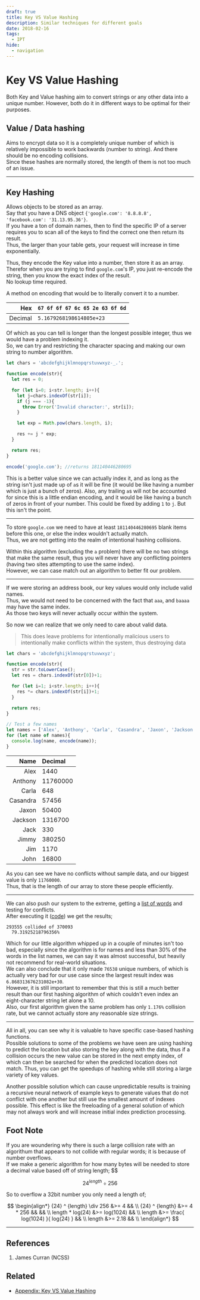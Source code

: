 ```yaml
---
draft: true
title: Key VS Value Hashing
description: Similar techniques for different goals
date: 2018-02-16
tags:
  - IPT
hide:
  - navigation
---
```


# Key VS Value Hashing

Both Key and Value hashing aim to convert strings or any other data into a unique number. However, both do it in different ways to be optimal for their purposes.

## Value / Data hashing
Aims to encrypt data so it is a completely unique number of which is relatively impossible to work backwards (number to string). And there should be no encoding collisions.  
Since these hashes are normally stored, the length of them is not too much of an issue.

---

## Key Hashing
Allows objects to be stored as an array.  
Say that you have a DNS object ``{'google.com': '8.8.8.8', 'facebook.com': '31.13.95.36'}``.  
If you have a ton of domain names, then to find the specific IP of a server requires you to scan all of the keys to find the correct one then return its result.  
Thus, the larger than your table gets, your request will increase in time exponentially.  

Thus, they encode the Key value into a number, then store it as an array.  
Therefor when you are trying to find ``google.com``'s IP, you just re-encode the string, then you know the exact index of the result.  
No lookup time required.  

A method on encoding that would be to literally convert it to a number.

| Hex | ``67 6f 6f 67 6c 65 2e 63 6f 6d`` |
|--:|:--|
| Decimal | ``5.1679268198614805e+23`` |

Of which as you can tell is longer than the longest possible integer, thus we would have a problem indexing it.  
So, we can try and restricting the character spacing and making our own string to number algorithm.
```javascript
let chars = 'abcdefghijklmnopqrstuvwxyz-_.';

function encode(str){
  let res = 0;

  for (let i=0; i<str.length; i++){
    let j=chars.indexOf(str[i]);
    if (j === -1){
      throw Error('Invalid character:', str[i]);
    }

    let exp = Math.pow(chars.length, i);

    res += j * exp;
  }

  return res;
}

encode('google.com'); //returns 181140446280695
```
This is a better value since we can actually index it, and as long as the string isn't just made up of ``a``s it will be fine (it would be like having a number which is just a bunch of zeros). Also, any trailing ``a``s will not be accounted for since this is a little endian encoding, and it would be like having a bunch of zeros in front of your number. This could be fixed by adding ``1`` to ``j``. But this isn't the point.  

---

To store ``google.com`` we need to have at least ``181140446280695`` blank items before this one, or else the index wouldn't actually match.  
Thus, we are not getting into the realm of intentional hashing collisions.  

Within this algorithm (excluding the ``a`` problem) there will be no two strings that make the same result, thus you will never have any conflicting pointers (having two sites attempting to use the same index).  
However, we can case match out an algorithm to better fit our problem.  

---

If we were storing an address book, our key values would only include valid names.  
Thus, we would not need to be concerned with the fact that ``aaa``, and ``baaaa`` may have the same index.  
As those two keys will never actually occur within the system.  

So now we can realize that we only need to care about valid data.
> This does leave problems for intentionally malicious users to intentionally make conflicts within the system, thus destroying data
```javascript
let chars = 'abcdefghijklmnopqrstuvwxyz';

function encode(str){
  str = str.toLowerCase();
  let res = chars.indexOf(str[0])+1;

  for (let i=1; i<str.length; i++){
    res *= chars.indexOf(str[i])+1;
  }

  return res;
}

// Test a few names
let names = ['Alex', 'Anthony', 'Carla', 'Casandra', 'Jaxon', 'Jackson', 'Jack', 'Jimmy', 'Jim', 'John'];
for (let name of names){
  console.log(name, encode(name));
}
```

| Name | Decimal |
|--:|:--|
| Alex | 1440 |
| Anthony | 11760000 |
| Carla | 648 |
| Casandra | 57456 |
| Jaxon | 50400 |
| Jackson | 1316700 |
| Jack | 330 |
| Jimmy | 380250 |
| Jim | 1170 |
| John | 16800 |

As you can see we have no conflicts without sample data, and our biggest value is only ``11760000``.  
Thus, that is the length of our array to store these people efficiently.

---

We can also push our system to the extreme, getting a [list of words](https://raw.githubusercontent.com/dwyl/english-words/master/words_alpha.txt) and testing for conflicts.  
After executing it ([code](/code/4-1.js)) we get the results;
```
293555 collided of 370093
  79.31925218796356% 
```
Which for our little algorithm whipped up in a couple of minutes isn't too bad, especially since the algorithm is for names and less than 30% of the words in the list names, we can say it was almost successful, but heavily not recommend for real-world situations.  
We can also conclude that it only made ``76538`` unique numbers, of which is actually very bad for our use case since the largest result index was ``6.868313676231082e+30``.  
However, it is still important to remember that this is still a much better result than our first hashing algorithm of which couldn't even index an eight-character string let alone a 10.  
Also, our first algorithm given the same problem has only ``1.176%`` collision rate, but we cannot actually store any reasonable size strings.

---

All in all, you can see why it is valuable to have specific case-based hashing functions.  
Possible solutions to some of the problems we have seen are using hashing to predict the location but also storing the key along with the data, thus if a collision occurs the new value can be stored in the next empty index, of which can then be searched for when the predicted location does not match. Thus, you can get the speedups of hashing while still storing a large variety of key values.  

Another possible solution which can cause unpredictable results is training a recursive neural network of example keys to generate values that do not conflict with one another but still use the smallest amount of indexes possible. This effect is like the freeloading of a general solution of which may not always work and will increase initial index prediction processing.

## Foot Note
If you are woundering why there is such a large collision rate with an algorithum that appears to not collide with regular words; it is because of number overflows.  
If we make a generic algorithm for how many bytes will be needed to store a decimal value based off of string length;
$$

$$
24 ^ {length} \div 256
$$

So to overflow a 32bit number you only need a length of;

$$
\begin{align*}
{24} ^ {length} \div 256 &>= 4 && \\
{24} ^ {length} &>= 4 * 256 && && \\
length * log(24) &>= log(1024) && \\
length &>= \frac{ log(1024) }{ log(24) } && \\
length &>= 2.18 && \\
\end{align*}
$$

---

## References
1. James Curran (NCSS)

## Related
* [Appendix: Key VS Value Hashing](/p?5)
